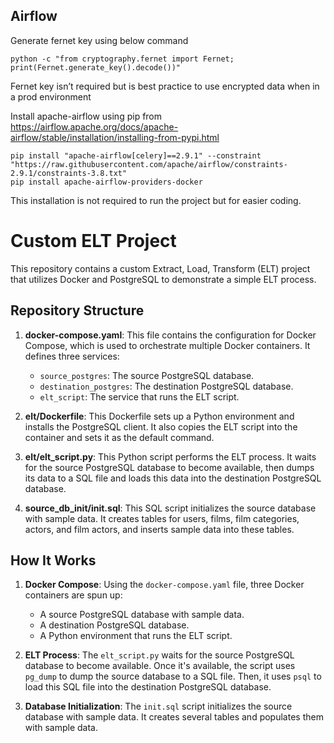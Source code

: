 ## Airflow

Generate fernet key using below command

    python -c "from cryptography.fernet import Fernet; print(Fernet.generate_key().decode())"

Fernet key isn’t required but is best practice to use encrypted data when in a prod environment

Install apache-airflow using pip from https://airflow.apache.org/docs/apache-airflow/stable/installation/installing-from-pypi.html

    pip install "apache-airflow[celery]==2.9.1" --constraint "https://raw.githubusercontent.com/apache/airflow/constraints-2.9.1/constraints-3.8.txt"
    pip install apache-airflow-providers-docker

This installation is not required to run the project but for easier coding.

# Custom ELT Project

This repository contains a custom Extract, Load, Transform (ELT) project that utilizes Docker and PostgreSQL to demonstrate a simple ELT process.

## Repository Structure

1. **docker-compose.yaml**: This file contains the configuration for Docker Compose, which is used to orchestrate multiple Docker containers. It defines three services:
   - `source_postgres`: The source PostgreSQL database.
   - `destination_postgres`: The destination PostgreSQL database.
   - `elt_script`: The service that runs the ELT script.

2. **elt/Dockerfile**: This Dockerfile sets up a Python environment and installs the PostgreSQL client. It also copies the ELT script into the container and sets it as the default command.

3. **elt/elt_script.py**: This Python script performs the ELT process. It waits for the source PostgreSQL database to become available, then dumps its data to a SQL file and loads this data into the destination PostgreSQL database.

4. **source_db_init/init.sql**: This SQL script initializes the source database with sample data. It creates tables for users, films, film categories, actors, and film actors, and inserts sample data into these tables.

## How It Works

1. **Docker Compose**: Using the `docker-compose.yaml` file, three Docker containers are spun up:
   - A source PostgreSQL database with sample data.
   - A destination PostgreSQL database.
   - A Python environment that runs the ELT script.

2. **ELT Process**: The `elt_script.py` waits for the source PostgreSQL database to become available. Once it's available, the script uses `pg_dump` to dump the source database to a SQL file. Then, it uses `psql` to load this SQL file into the destination PostgreSQL database.

3. **Database Initialization**: The `init.sql` script initializes the source database with sample data. It creates several tables and populates them with sample data.